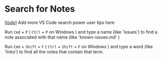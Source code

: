 # Search for Notes

[[todo]] Add more VS Code search power user tips here

Run `Cmd` + `P` ( `Ctrl` +  `P` on Windows ) and type a name (like 'issues') to find a note associated with that name (like 'known-issues.md' )

Run `Cmd` + `Shift` + `F` ( `Ctrl` + `Shift` + `F` on Windows ) and type a word (like 'links') to find all the notes that contain that term.

[//begin]: # "Autogenerated link references for markdown compatibility"
[todo]: todo.md "Todo"
[//end]: # "Autogenerated link references"
